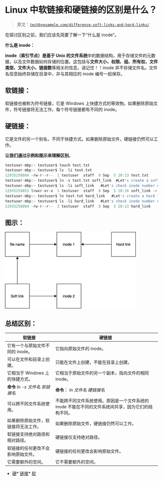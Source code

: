 # Linux 中软链接和硬链接的区别是什么？

> 原文：[`techbyexample.com/difference-soft-links-and-hard-links/`](https://techbyexample.com/difference-soft-links-and-hard-links/)

在探讨区别之前，我们应该先简要了解一下“什么是 inode”。

**什么是 inode：**

**inode（索引节点）**是**基于 Unix 的文件系统**中的数据结构，用于存储文件的元数据，以及文件数据如何存储的位置。这包括与**文件大小、权限、组、所有权、文件类型、文件大小、链接数**等相关的信息。请记住！！inode 并不存储文件名。文件名信息始终存储在目录中，并与其相应的 inode 编号一起保存。

## **软链接：**

软链接也被称为符号链接，它是 Windows 上快捷方式的等效物。如果删除原始文件，符号链接将无法工作。每个符号链接都有不同的 inode。

## **硬链接：**

它是文件的另一个别名，不同于快捷方式。如果删除原始文件，硬链接仍然可以工作。

**让我们通过示例和图示来理解区别**。

```go
testuser-mbp:~ testuser$ touch test.txt
testuser-mbp:~ testuser$ ls -li test.txt 
12935258084 -rw-r--r--  1 testuser  staff  0 Sep  5 20:13 test.txt          #inode of the file "test.txt" is 12935258084   
testuser-mbp:~ testuser$ ln -s test.txt soft_link  #Let's create a soft link.
testuser-mbp:~ testuser$ ls -li soft_link   #Let's check inode number of the soft_link.
12935259053 lrwxr-xr-x  1 testuser  staff  8 Sep  5 20:16 soft_link -> test.txt   #inode of the soft_link is different from the file "test.txt" i.e. 12935259053
testuser-mbp:~ testuser$ ln test.txt hard_link   #Let's create a hard link now.
testuser-mbp:~ testuser$ ls -li hard_link   #Let's check inode number of the hard_link.
12935258084 -rw-r--r--  2 testuser  staff  0 Sep  5 20:13 hard_link       #inode of the hard_link is the same as of the file "test.txt" i.e.  12935258084 
```

## **图示：**

![](img/8dfa1b61121cd8fc6020a7ce389151cf.png)

## **总结区别：**

| 软链接 | 硬链接 |
| --- | --- |
| 它有一个与原始文件不同的 inode。 | 它指向原始文件的 inode。 |
| 可以在文件和目录上创建。 | 只能在文件上创建，不能在目录上创建。 |
| 它相当于 Windows 上的快捷方式。 | 它相当于原始文件的另一个副本，指向文件的相同 inode。 |
| **命令** *ln -s 文件名 软链接名* | **命令**： *ln 文件名 硬链接名* |
| 可以跨不同文件系统使用。 | 不能跨不同文件系统使用。原因是一个文件系统的 inode 不能在不同的文件系统间共享，因为它们的结构不同。 |
| 如果删除原始文件，软链接将无法工作。 | 如果删除原始文件，硬链接仍然可以工作。 |
| 软链接支持绝对路径和相对路径。 | 硬链接仅支持绝对路径。 |
| 软链接的任何更改不会影响原始文件。 | 硬链接的任何更改会影响原始文件。 |
| 它需要额外的空间。 | 它不需要额外的空间。 |

+   [硬](https://techbyexample.com/tag/hard/)*   [链接](https://techbyexample.com/tag/link/)*   [软](https://techbyexample.com/tag/soft/)

